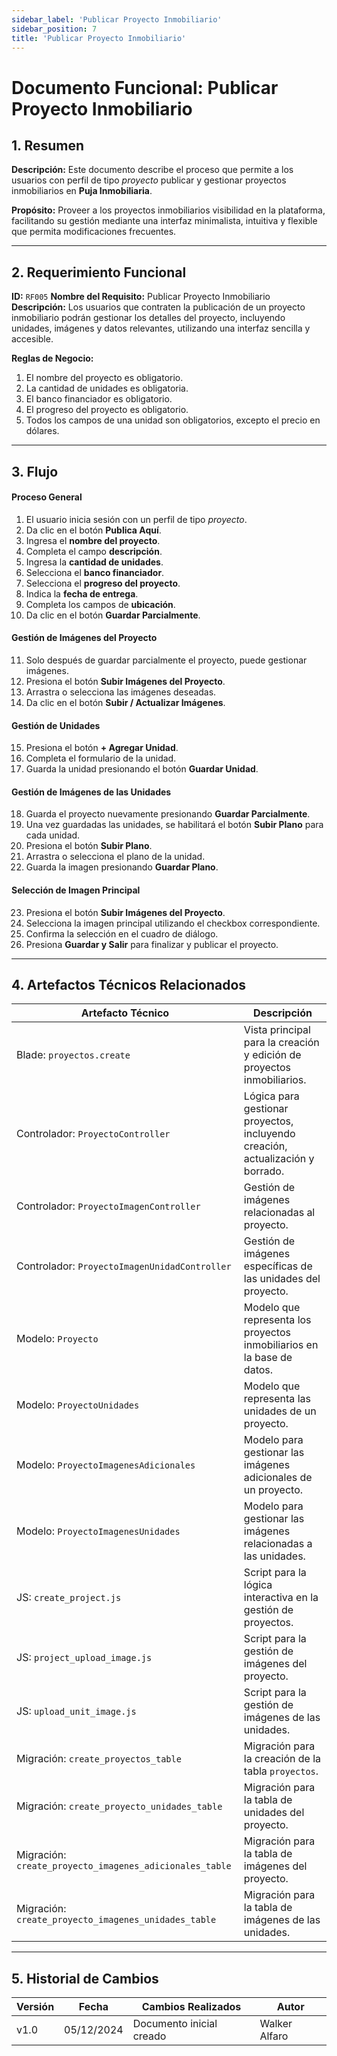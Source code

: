 ```yaml
---
sidebar_label: 'Publicar Proyecto Inmobiliario'
sidebar_position: 7
title: 'Publicar Proyecto Inmobiliario'
---
```


# Documento Funcional: Publicar Proyecto Inmobiliario

## 1. Resumen
**Descripción:** Este documento describe el proceso que permite a los usuarios con perfil de tipo *proyecto* publicar y gestionar proyectos inmobiliarios en **Puja Inmobiliaria**.

**Propósito:** Proveer a los proyectos inmobiliarios visibilidad en la plataforma, facilitando su gestión mediante una interfaz minimalista, intuitiva y flexible que permita modificaciones frecuentes.

---

## 2. Requerimiento Funcional
**ID:** `RF005`
**Nombre del Requisito:** Publicar Proyecto Inmobiliario  
**Descripción:** Los usuarios que contraten la publicación de un proyecto inmobiliario podrán gestionar los detalles del proyecto, incluyendo unidades, imágenes y datos relevantes, utilizando una interfaz sencilla y accesible.

**Reglas de Negocio:**  
1. El nombre del proyecto es obligatorio.  
2. La cantidad de unidades es obligatoria.  
3. El banco financiador es obligatorio.  
4. El progreso del proyecto es obligatorio.  
5. Todos los campos de una unidad son obligatorios, excepto el precio en dólares.  

---

## 3. Flujo
#### Proceso General
1. El usuario inicia sesión con un perfil de tipo *proyecto*.  
2. Da clic en el botón **Publica Aquí**.  
3. Ingresa el **nombre del proyecto**.  
4. Completa el campo **descripción**.  
5. Ingresa la **cantidad de unidades**.  
6. Selecciona el **banco financiador**.  
7. Selecciona el **progreso del proyecto**.  
8. Indica la **fecha de entrega**.  
9. Completa los campos de **ubicación**.  
10. Da clic en el botón **Guardar Parcialmente**.  

#### Gestión de Imágenes del Proyecto
11. Solo después de guardar parcialmente el proyecto, puede gestionar imágenes.  
12. Presiona el botón **Subir Imágenes del Proyecto**.  
13. Arrastra o selecciona las imágenes deseadas.  
14. Da clic en el botón **Subir / Actualizar Imágenes**.

#### Gestión de Unidades
15. Presiona el botón **+ Agregar Unidad**.  
16. Completa el formulario de la unidad.  
17. Guarda la unidad presionando el botón **Guardar Unidad**.

#### Gestión de Imágenes de las Unidades
18. Guarda el proyecto nuevamente presionando **Guardar Parcialmente**.  
19. Una vez guardadas las unidades, se habilitará el botón **Subir Plano** para cada unidad.  
20. Presiona el botón **Subir Plano**.  
21. Arrastra o selecciona el plano de la unidad.  
22. Guarda la imagen presionando **Guardar Plano**.

#### Selección de Imagen Principal
23. Presiona el botón **Subir Imágenes del Proyecto**.  
24. Selecciona la imagen principal utilizando el checkbox correspondiente.  
25. Confirma la selección en el cuadro de diálogo.  
26. Presiona **Guardar y Salir** para finalizar y publicar el proyecto.

---

## 4. Artefactos Técnicos Relacionados
| **Artefacto Técnico**                   | **Descripción**                                                                 |
|-----------------------------------------|---------------------------------------------------------------------------------|
| Blade: `proyectos.create`               | Vista principal para la creación y edición de proyectos inmobiliarios.         |
| Controlador: `ProyectoController`       | Lógica para gestionar proyectos, incluyendo creación, actualización y borrado. |
| Controlador: `ProyectoImagenController` | Gestión de imágenes relacionadas al proyecto.                                  |
| Controlador: `ProyectoImagenUnidadController` | Gestión de imágenes específicas de las unidades del proyecto.               |
| Modelo: `Proyecto`                      | Modelo que representa los proyectos inmobiliarios en la base de datos.         |
| Modelo: `ProyectoUnidades`              | Modelo que representa las unidades de un proyecto.                             |
| Modelo: `ProyectoImagenesAdicionales`   | Modelo para gestionar las imágenes adicionales de un proyecto.                 |
| Modelo: `ProyectoImagenesUnidades`      | Modelo para gestionar las imágenes relacionadas a las unidades.                |
| JS: `create_project.js`                 | Script para la lógica interactiva en la gestión de proyectos.                  |
| JS: `project_upload_image.js`           | Script para la gestión de imágenes del proyecto.                               |
| JS: `upload_unit_image.js`              | Script para la gestión de imágenes de las unidades.                            |
| Migración: `create_proyectos_table`     | Migración para la creación de la tabla `proyectos`.                            |
| Migración: `create_proyecto_unidades_table` | Migración para la tabla de unidades del proyecto.                           |
| Migración: `create_proyecto_imagenes_adicionales_table` | Migración para la tabla de imágenes del proyecto.                 |
| Migración: `create_proyecto_imagenes_unidades_table` | Migración para la tabla de imágenes de las unidades.                      |

---

## 5. Historial de Cambios
| **Versión** | **Fecha**  | **Cambios Realizados**        | **Autor**       |
|-------------|------------|-------------------------------|-----------------|
| v1.0        | 05/12/2024 | Documento inicial creado      | Walker Alfaro   |
